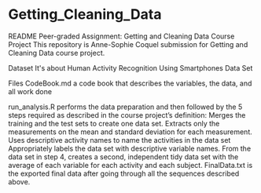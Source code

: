 # Getting_Cleaning_Data

README
Peer-graded Assignment: Getting and Cleaning Data Course Project
This repository is Anne-Sophie Coquel submission for Getting and Cleaning Data course project. 

Dataset
It's about Human Activity Recognition Using Smartphones Data Set

Files
CodeBook.md a code book that describes the variables, the data, and all work done

run_analysis.R performs the data preparation and then followed by the 5 steps required as described in the course project’s definition:
Merges the training and the test sets to create one data set.
Extracts only the measurements on the mean and standard deviation for each measurement.
Uses descriptive activity names to name the activities in the data set
Appropriately labels the data set with descriptive variable names.
From the data set in step 4, creates a second, independent tidy data set with the average of each variable for each activity and each subject.
FinalData.txt is the exported final data after going through all the sequences described above.
